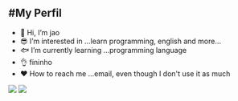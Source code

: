  #My Perfil 
- 
- :call_me_hand: Hi, I’m jao
- :sunglasses: I’m interested in ...learn programming, english and more...
- :fish: I’m currently learning ...programming language
- :ok_hand: fininho
- :heart: How to reach me ...email, even though I don't use it as much

![](https://img.shields.io/badge/Scratch-4D97FF?style=for-the-badge&logo=Scratch&logoColor=white)
![](https://img.shields.io/badge/JavaScript-323330?style=for-the-badge&logo=javascript&logoColor=F7DF1E)
